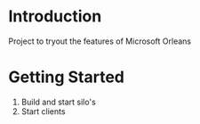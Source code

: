 # Introduction 
Project to tryout the features of Microsoft Orleans

# Getting Started
1.	Build and start silo's
2.	Start clients
